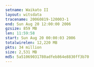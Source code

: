 ```yaml
---
setname: Waikato II
layout: witsdata
tracename: 20060819-120003-1
end: Sun Aug 20 12:00:00 2006
gzsize: 859 MB
len: 11:59:58
start: Sun Aug 20 00:00:03 2006
totalwirelen: 12,220 MB
pkts: 34 million
size: 2,531 MB
md5: 5a51069031780adfeb864e8830ff3b70
---
```

